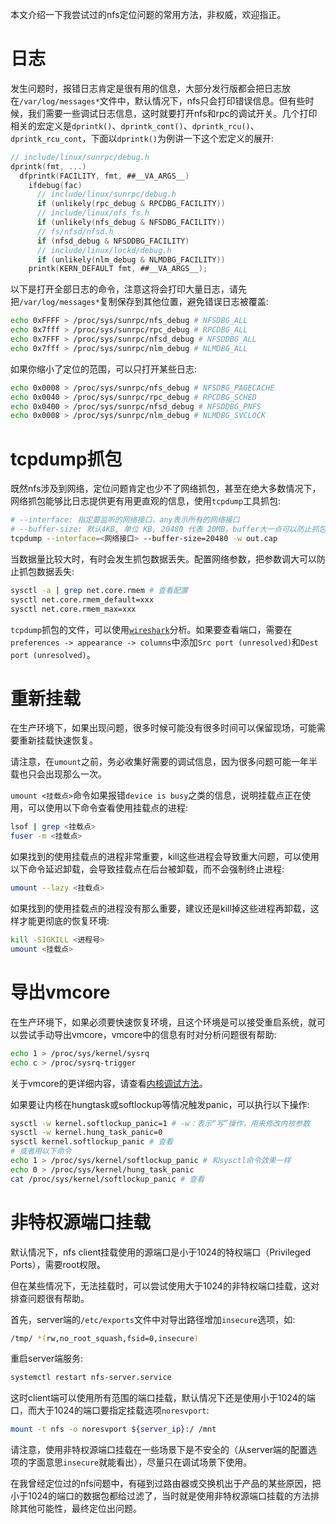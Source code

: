 本文介绍一下我尝试过的nfs定位问题的常用方法，非权威，欢迎指正。

# 日志

发生问题时，报错日志肯定是很有用的信息，大部分发行版都会把日志放在`/var/log/messages*`文件中，默认情况下，nfs只会打印错误信息。但有些时候，我们需要一些调试日志信息，这时就要打开nfs和rpc的调试开关。几个打印相关的宏定义是`dprintk()`、`dprintk_cont()`、`dprintk_rcu()`、`dprintk_rcu_cont`，下面以`dprintk()`为例讲一下这个宏定义的展开:
```c
// include/linux/sunrpc/debug.h
dprintk(fmt, ...)
  dfprintk(FACILITY, fmt, ##__VA_ARGS__)
    ifdebug(fac)
      // include/linux/sunrpc/debug.h
      if (unlikely(rpc_debug & RPCDBG_FACILITY))
      // include/linux/nfs_fs.h
      if (unlikely(nfs_debug & NFSDBG_FACILITY))
      // fs/nfsd/nfsd.h
      if (nfsd_debug & NFSDDBG_FACILITY)
      // include/linux/lockd/debug.h
      if (unlikely(nlm_debug & NLMDBG_FACILITY))
    printk(KERN_DEFAULT fmt, ##__VA_ARGS__);
```

以下是打开全部日志的命令，注意这将会打印大量日志，请先把`/var/log/messages*`复制保存到其他位置，避免错误日志被覆盖:
```sh
echo 0xFFFF > /proc/sys/sunrpc/nfs_debug # NFSDBG_ALL
echo 0x7fff > /proc/sys/sunrpc/rpc_debug # RPCDBG_ALL
echo 0x7FFF > /proc/sys/sunrpc/nfsd_debug # NFSDDBG_ALL
echo 0x7fff > /proc/sys/sunrpc/nlm_debug # NLMDBG_ALL
```

如果你缩小了定位的范围，可以只打开某些日志:
```sh
echo 0x0008 > /proc/sys/sunrpc/nfs_debug # NFSDBG_PAGECACHE
echo 0x0040 > /proc/sys/sunrpc/rpc_debug # RPCDBG_SCHED
echo 0x0400 > /proc/sys/sunrpc/nfsd_debug # NFSDDBG_PNFS
echo 0x0008 > /proc/sys/sunrpc/nlm_debug # NLMDBG_SVCLOCK
```

# tcpdump抓包

既然nfs涉及到网络，定位问题肯定也少不了网络抓包，甚至在绝大多数情况下，网络抓包能够比日志提供更有用更直观的信息，使用`tcpdump`工具抓包:
```sh
# --interface: 指定要监听的网络接口，any表示所有的网络接口
# --buffer-size: 默认4KB, 单位 KB, 20480 代表 20MB。buffer大一点可以防止抓包数据丢失
tcpdump --interface=<网络接口> --buffer-size=20480 -w out.cap
```

当数据量比较大时，有时会发生抓包数据丢失。配置网络参数，把参数调大可以防止抓包数据丢失:
```sh
sysctl -a | grep net.core.rmem # 查看配置
sysctl net.core.rmem_default=xxx
sysctl net.core.rmem_max=xxx
```

`tcpdump`抓包的文件，可以使用[`wireshark`](https://www.wireshark.org/)分析。如果要查看端口，需要在`preferences -> appearance -> columns`中添加`Src port (unresolved)`和`Dest port (unresolved)`。

# 重新挂载

在生产环境下，如果出现问题，很多时候可能没有很多时间可以保留现场，可能需要重新挂载快速恢复。

请注意，在`umount`之前，务必收集好需要的调试信息，因为很多问题可能一年半载也只会出现那么一次。

`umount <挂载点>`命令如果报错`device is busy`之类的信息，说明挂载点正在使用，可以使用以下命令查看使用挂载点的进程:
```sh
lsof | grep <挂载点>
fuser -m <挂载点>
```

如果找到的使用挂载点的进程非常重要，kill这些进程会导致重大问题，可以使用以下命令延迟卸载，会导致挂载点在后台被卸载，而不会强制终止进程:
```sh
umount --lazy <挂载点>
```

如果找到的使用挂载点的进程没有那么重要，建议还是kill掉这些进程再卸载，这样才能更彻底的恢复环境:
```sh
kill -SIGKILL <进程号>
umount <挂载点>
```

# 导出vmcore

在生产环境下，如果必须要快速恢复环境，且这个环境是可以接受重启系统，就可以尝试手动导出vmcore，vmcore中的信息有时对分析问题很有帮助:
```sh
echo 1 > /proc/sys/kernel/sysrq
echo c > /proc/sysrq-trigger
```

关于vmcore的更详细内容，请查看[内核调试方法](https://chenxiaosong.com/courses/kernel/debug.html)。

如果要让内核在hungtask或softlockup等情况触发panic，可以执行以下操作:
```sh
sysctl -w kernel.softlockup_panic=1 # -w：表示“写”操作，用来修改内核参数
sysctl -w kernel.hung_task_panic=0
sysctl kernel.softlockup_panic # 查看
# 或者用以下命令
echo 1 > /proc/sys/kernel/softlockup_panic # 和sysctl命令效果一样
echo 0 > /proc/sys/kernel/hung_task_panic
cat /proc/sys/kernel/softlockup_panic # 查看
```

# 非特权源端口挂载

默认情况下，nfs client挂载使用的源端口是小于1024的特权端口（Privileged Ports），需要root权限。

但在某些情况下，无法挂载时，可以尝试使用大于1024的非特权端口挂载，这对排查问题很有帮助。

首先，server端的`/etc/exports`文件中对导出路径增加`insecure`选项，如:
```sh
/tmp/ *(rw,no_root_squash,fsid=0,insecure)
```

重启server端服务:
```sh
systemctl restart nfs-server.service
```

这时client端可以使用所有范围的端口挂载，默认情况下还是使用小于1024的端口，而大于1024的端口要指定挂载选项`noresvport`:
```sh
mount -t nfs -o noresvport ${server_ip}:/ /mnt
```

请注意，使用非特权源端口挂载在一些场景下是不安全的（从server端的配置选项的字面意思`insecure`就能看出），尽量只在调试场景下使用。

在我曾经定位过的nfs问题中，有碰到过路由器或交换机出于产品的某些原因，把小于1024的端口的数据包都给过滤了，当时就是使用非特权源端口挂载的方法排除其他可能性，最终定位出问题。
